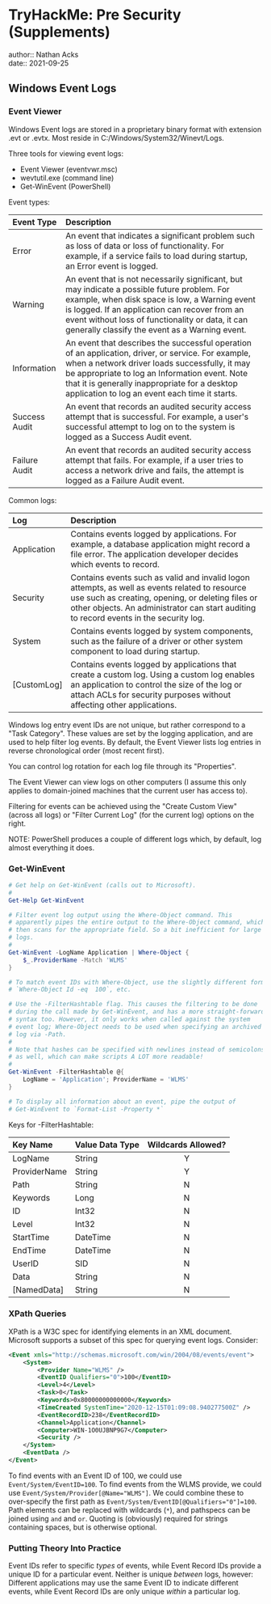 # TryHackMe: Pre Security (Supplements)

author:: Nathan Acks  
date:: 2021-09-25

## Windows Event Logs

### Event Viewer

Windows Event logs are stored in a proprietary binary format with extension .evt or .evtx. Most reside in C:/Windows/System32/Winevt/Logs.

Three tools for viewing event logs:

* Event Viewer (eventvwr.msc)
* wevtutil.exe (command line)
* Get-WinEvent (PowerShell)

Event types:

| Event Type    | Description                                                                                                                                                                                                                                                                                              |
|:------------- |:-------------------------------------------------------------------------------------------------------------------------------------------------------------------------------------------------------------------------------------------------------------------------------------------------------- |
| Error         | An event that indicates a significant problem such as loss of data or loss of functionality. For example, if a service fails to load during startup, an Error event is logged.                                                                                                                           |
| Warning       | An event that is not necessarily significant, but may indicate a possible future problem. For example, when disk space is low, a Warning event is logged. If an application can recover from an event without loss of functionality or data, it can generally classify the event as a Warning event.     |
| Information   | An event that describes the successful operation of an application, driver, or service. For example, when a network driver loads successfully, it may be appropriate to log an Information event. Note that it is generally inappropriate for a desktop application to log an event each time it starts. |
| Success Audit | An event that records an audited security access attempt that is successful. For example, a user's successful attempt to log on to the system is logged as a Success Audit event.                                                                                                                        |
| Failure Audit | An event that records an audited security access attempt that fails. For example, if a user tries to access a network drive and fails, the attempt is logged as a Failure Audit event.                                                                                                                   |

Common logs:

| Log         | Description                                                                                                                                                                                                                                  |
|:----------- |:-------------------------------------------------------------------------------------------------------------------------------------------------------------------------------------------------------------------------------------------- |
| Application | Contains events logged by applications. For example, a database application might record a file error. The application developer decides which events to record.                                                                             |
| Security    | Contains events such as valid and invalid logon attempts, as well as events related to resource use such as creating, opening, or deleting files or other objects. An administrator can start auditing to record events in the security log. |
| System      | Contains events logged by system components, such as the failure of a driver or other system component to load during startup.                                                                                                               |
| [CustomLog] | Contains events logged by applications that create a custom log. Using a custom log enables an application to control the size of the log or attach ACLs for security purposes without affecting other applications.                         |

Windows log entry event IDs are not unique, but rather correspond to a "Task Category". These values are set by the logging application, and are used to help filter log events. By default, the Event Viewer lists log entries in reverse chronological order (most recent first).

You can control log rotation for each log file through its "Properties".

The Event Viewer can view logs on other computers (I assume this only applies to domain-joined machines that the current user has access to).

Filtering for events can be achieved using the "Create Custom View" (across all logs) or "Filter Current Log" (for the current log) options on the right.

NOTE: PowerShell produces a couple of different logs which, by default, log almost everything it does.

### Get-WinEvent

```powershell
# Get help on Get-WinEvent (calls out to Microsoft).
#
Get-Help Get-WinEvent

# Filter event log output using the Where-Object command. This
# apparently pipes the entire output to the Where-Object command, which
# then scans for the appropriate field. So a bit inefficient for large
# logs.
#
Get-WinEvent -LogName Application | Where-Object {
	$_.ProviderName -Match 'WLMS'
}

# To match event IDs with Where-Object, use the slightly different form
# `Where-Object Id -eq  100`, etc.

# Use the -FilterHashtable flag. This causes the filtering to be done
# during the call made by Get-WinEvent, and has a more straight-forward
# syntax too. However, it only works when called against the system
# event log; Where-Object needs to be used when specifying an archived
# log via -Path.
#
# Note that hashes can be specified with newlines instead of semicolons
# as well, which can make scripts A LOT more readable!
#
Get-WinEvent -FilterHashtable @{
	LogName = 'Application'; ProviderName = 'WLMS'
}

# To display all information about an event, pipe the output of
# Get-WinEvent to `Format-List -Property *`
```

Keys for -FilterHashtable:

| Key Name     | Value Data Type | Wildcards Allowed? |
|:------------ |:--------------- |:------------------:|
| LogName      | String          |         Y         |
| ProviderName | String          |         Y         |
| Path         | String          |         N         |
| Keywords     | Long            |         N         |
| ID           | Int32           |         N         |
| Level        | Int32           |         N         |
| StartTime    | DateTime        |         N         |
| EndTime      | DateTime        |         N         |
| UserID       | SID             |         N         |
| Data         | String          |         N         |
| [NamedData]  | String          |         N         |

### XPath Queries

XPath is a W3C spec for identifying elements in an XML document. Microsoft supports a subset of this spec for querying event logs. Consider:

```xml
<Event xmls="http://schemas.microsoft.com/win/2004/08/events/event">
	<System>
		<Provider Name="WLMS" />
		<EventID Qualifiers="0">100</EventID>
		<Level>4</Level>
		<Task>0</Task>
		<Keywords>0x80000000000000</Keywords>
		<TimeCreated SystemTime="2020-12-15T01:09:08.940277500Z" />
		<EventRecordID>238</EventRecordID>
		<Channel>Application</Channel>
		<Computer>WIN-1O0UJBNP9G7</Computer>
		<Security />
	</System>
	<EventData />
</Event>
```

To find events with an Event ID of 100, we could use `Event/System/EventID=100`. To find events from the WLMS provide, we could use `Event/System/Provider[@Name="WLMS"]`. We could combine these to over-specify the first path as `Event/System/EventID[@Qualifiers="0"]=100`. Path elements can be replaced with wildcards (`*`), and pathspecs can be joined using `and` and `or`. Quoting is (obviously) required for strings containing spaces, but is otherwise optional.

### Putting Theory Into Practice

Event IDs refer to specific *types* of events, while Event Record IDs provide a unique ID for a particular event. Neither is unique *between* logs, however: Different applications may use the same Event ID to indicate different events, while Event Record IDs are only unique *within* a particular log.

